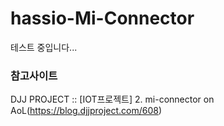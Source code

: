 # hassio-Mi-Connector
테스트 중입니다...

### 참고사이트
DJJ PROJECT :: [IOT프로젝트] 2. mi-connector on AoL(https://blog.djjproject.com/608)
